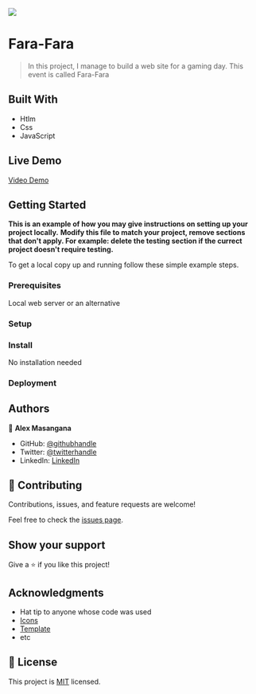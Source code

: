 ![](https://img.shields.io/badge/Microverse-blueviolet)

# Fara-Fara

> In this project, I manage to build a web site for a gaming day. This event is called Fara-Fara


## Built With

- Htlm
- Css
- JavaScript

## Live Demo

[Video Demo](https://www.loom.com/share/4b69bc2d0f254ba5be6358c431671828)


## Getting Started

**This is an example of how you may give instructions on setting up your project locally.**
**Modify this file to match your project, remove sections that don't apply. For example: delete the testing section if the currect project doesn't require testing.**


To get a local copy up and running follow these simple example steps.

### Prerequisites
Local web server or an alternative
### Setup

### Install
No installation needed
### Deployment



## Authors

👤 **Alex Masangana**

- GitHub: [@githubhandle](https://github.com/masangana/)
- Twitter: [@twitterhandle](https://twitter.com/masangana)
- LinkedIn: [LinkedIn](https://linkedin.com/in/masangana)


## 🤝 Contributing

Contributions, issues, and feature requests are welcome!

Feel free to check the [issues page](../../issues/).

## Show your support

Give a ⭐️ if you like this project!

## Acknowledgments

- Hat tip to anyone whose code was used
- [Icons](https://www.flaticon.com)
- [Template](https://www.behance.net/gallery/29845175/CC-Global-Summit-2015)
- etc

## 📝 License

This project is [MIT](./MIT.md) licensed.

